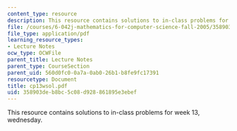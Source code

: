 ```yaml
---
content_type: resource
description: This resource contains solutions to in-class problems for week 13, wednesday.
file: /courses/6-042j-mathematics-for-computer-science-fall-2005/358903deb8bc5c08d928861895e3ebef_cp13wsol.pdf
file_type: application/pdf
learning_resource_types:
- Lecture Notes
ocw_type: OCWFile
parent_title: Lecture Notes
parent_type: CourseSection
parent_uid: 560d0fc0-0a7a-0ab0-26b1-b8fe9fc17391
resourcetype: Document
title: cp13wsol.pdf
uid: 358903de-b8bc-5c08-d928-861895e3ebef
---
```

This resource contains solutions to in-class problems for week 13, wednesday.

